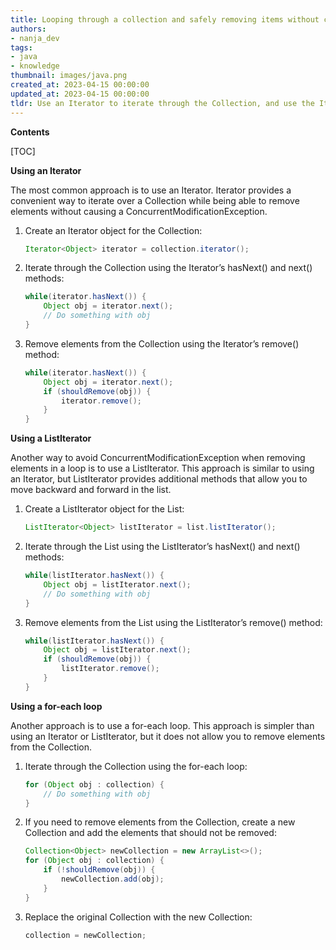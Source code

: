 ```yaml
---
title: Looping through a collection and safely removing items without causing a concurrentmodificationexception
authors:
- nanja_dev
tags:
- java
- knowledge
thumbnail: images/java.png
created_at: 2023-04-15 00:00:00
updated_at: 2023-04-15 00:00:00
tldr: Use an Iterator to iterate through the Collection, and use the Iterator`s remove() method to remove objects from the Collection.
---
```


**Contents**

[TOC]

**Using an Iterator**

The most common approach is to use an Iterator. Iterator provides a convenient way to iterate over a Collection while being able to remove elements without causing a ConcurrentModificationException.

1. Create an Iterator object for the Collection:
    ```java
    Iterator<Object> iterator = collection.iterator();
    ```
2. Iterate through the Collection using the Iterator’s hasNext() and next() methods:
    ```java
    while(iterator.hasNext()) {
        Object obj = iterator.next();
        // Do something with obj
    }
    ```
3. Remove elements from the Collection using the Iterator’s remove() method:
    ```java
    while(iterator.hasNext()) {
        Object obj = iterator.next();
        if (shouldRemove(obj)) {
            iterator.remove();
        }
    }
    ```

**Using a ListIterator**

Another way to avoid ConcurrentModificationException when removing elements in a loop is to use a ListIterator. This approach is similar to using an Iterator, but ListIterator provides additional methods that allow you to move backward and forward in the list.

1. Create a ListIterator object for the List:
    ```java
    ListIterator<Object> listIterator = list.listIterator();
    ```
2. Iterate through the List using the ListIterator’s hasNext() and next() methods:
    ```java
    while(listIterator.hasNext()) {
        Object obj = listIterator.next();
        // Do something with obj
    }
    ```
3. Remove elements from the List using the ListIterator’s remove() method:
    ```java
    while(listIterator.hasNext()) {
        Object obj = listIterator.next();
        if (shouldRemove(obj)) {
            listIterator.remove();
        }
    }
    ```

**Using a for-each loop**

Another approach is to use a for-each loop. This approach is simpler than using an Iterator or ListIterator, but it does not allow you to remove elements from the Collection.

1. Iterate through the Collection using the for-each loop:
    ```java
    for (Object obj : collection) {
        // Do something with obj
    }
    ```
2. If you need to remove elements from the Collection, create a new Collection and add the elements that should not be removed:
    ```java
    Collection<Object> newCollection = new ArrayList<>();
    for (Object obj : collection) {
        if (!shouldRemove(obj)) {
            newCollection.add(obj);
        }
    }
    ```
3. Replace the original Collection with the new Collection:
    ```java
    collection = newCollection;
    ```
